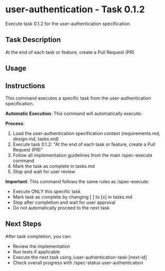 # user-authentication - Task 0.1.2

Execute task 0.1.2 for the user-authentication specification.

## Task Description
At the end of each task or feature, create a Pull Request (PR)

## Usage


## Instructions
This command executes a specific task from the user-authentication specification.

**Automatic Execution**: This command will automatically execute:


**Process**:
1. Load the user-authentication specification context (requirements.md, design.md, tasks.md)
2. Execute task 0.1.2: "At the end of each task or feature, create a Pull Request (PR)"
3. Follow all implementation guidelines from the main /spec-execute command
4. Mark the task as complete in tasks.md
5. Stop and wait for user review

**Important**: This command follows the same rules as /spec-execute:
- Execute ONLY this specific task
- Mark task as complete by changing [ ] to [x] in tasks.md
- Stop after completion and wait for user approval
- Do not automatically proceed to the next task

## Next Steps
After task completion, you can:
- Review the implementation
- Run tests if applicable
- Execute the next task using /user-authentication-task-[next-id]
- Check overall progress with /spec-status user-authentication
